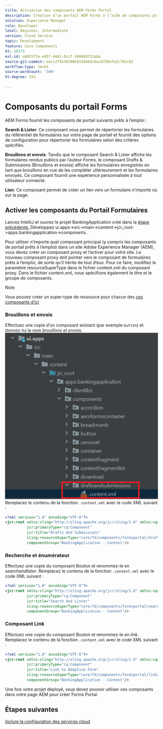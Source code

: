 ```yaml
---
title: Activation des composants AEM Forms Portal
description: Création d’un portail AEM Forms à l’aide de composants principaux
solution: Experience Manager
role: Developer
level: Beginner, Intermediate
version: Cloud Service
topic: Development
feature: Core Components
kt: 10373
exl-id: ab01573a-e95f-4041-8ccf-16046d723aba
source-git-commit: eecc275e38390b9330464c8ac0750efa2c702c82
workflow-type: tm+mt
source-wordcount: '349'
ht-degree: 15%

---
```


# Composants du portail Forms

AEM Forms fournit les composants de portail suivants prêts à l’emploi :

**Search &amp; Lister**: Ce composant vous permet de répertorier les formulaires du référentiel de formulaires sur votre page de portail et fournit des options de configuration pour répertorier les formulaires selon des critères spécifiés.

**Brouillons et envois**: Tandis que le composant Search &amp; Lister affiche les formulaires rendus publics par l’auteur Forms, le composant Drafts &amp; Submissions (Brouillons et envois) affiche les formulaires enregistrés en tant que brouillons en vue de les compléter ultérieurement et les formulaires envoyés. Ce composant fournit une expérience personnalisée à tout utilisateur connecté.

**Lien**: Ce composant permet de créer un lien vers un formulaire n’importe où sur la page.

## Activer les composants du Portail Formulaires

Lancez IntelliJ et ouvrez le projet BankingApplication créé dans la [étape précédente.](./getting-started.md) Développez ui.apps->src->main->content->jcr_root->apps.bankingapplication->components .

Pour utiliser n’importe quel composant principal (y compris les composants de portail prêts à l’emploi) dans un site Adobe Experience Manager (AEM), vous devez créer un composant proxy et l’activer pour votre site.
Le nouveau composant proxy doit pointer vers le composant de formulaires prêts à l’emploi, de sorte qu’il hérite de tout d’eux. Pour ce faire, modifiez le paramètre resourceSuperType dans le fichier content.xml du composant proxy. Dans le fichier content.xml, nous spécifions également le titre et le groupe de composants.
>[!NOTE]
>
> Vous pouvez créer un super-type de ressource pour chacun des [ces composants d’ici](https://github.com/adobe/aem-core-forms-components/tree/master/ui.apps/src/main/content/jcr_root/apps/core/fd/components/formsportal)


### Brouillons et envois

Effectuez une copie d’un composant existant (par exemple `button`) et donnez-lui le nom _brouillons et envois_.
![brouillons et envois](assets/forms-portal-components2.png)
Remplacez le contenu de la fonction `.content.xml` avec le code XML suivant :

```xml
<?xml version="1.0" encoding="UTF-8"?>
<jcr:root xmlns:sling="http://sling.apache.org/jcr/sling/1.0" xmlns:cq="http://www.day.com/jcr/cq/1.0" xmlns:jcr="http://www.jcp.org/jcr/1.0"
          jcr:primaryType="cq:Component"
          jcr:title="Drafts And Submissions"
          sling:resourceSuperType="core/fd/components/formsportal/draftsandsubmissions/v1/draftsandsubmissions"
          componentGroup="BankingApplication - Content"/>
```

### Recherche et énumérateur

Effectuez une copie du composant Bouton et renommez-le en _searchandlister_.
Remplacez le contenu de la fonction `.content.xml` avec le code XML suivant :


```xml
<?xml version="1.0" encoding="UTF-8"?>
<jcr:root xmlns:sling="http://sling.apache.org/jcr/sling/1.0" xmlns:cq="http://www.day.com/jcr/cq/1.0" xmlns:jcr="http://www.jcp.org/jcr/1.0"
          jcr:primaryType="cq:Component"
          jcr:title="Search And Lister"
          sling:resourceSuperType="core/fd/components/formsportal/searchlister/v1/searchlister"
          componentGroup="BankingApplication - Content"/>
```

### Composant Link

Effectuez une copie du composant Bouton et renommez-le en _link_.
Remplacez le contenu de la fonction `.content.xml` avec le code XML suivant :


```xml
<?xml version="1.0" encoding="UTF-8"?>
<jcr:root xmlns:sling="http://sling.apache.org/jcr/sling/1.0" xmlns:cq="http://www.day.com/jcr/cq/1.0" xmlns:jcr="http://www.jcp.org/jcr/1.0"
          jcr:primaryType="cq:Component"
          jcr:title="Link to Adaptive Form"
          sling:resourceSuperType="core/fd/components/formsportal/link/v2/link"
          componentGroup="BankingApplication - Content"/>
```

Une fois votre projet déployé, vous devez pouvoir utiliser ces composants dans votre page AEM pour créer Forms Portal.

## Étapes suivantes

[Inclure la configuration des services cloud](./azure-storage-fdm.md)
